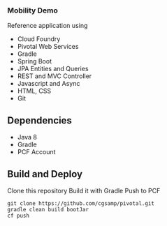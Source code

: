 ### Mobility Demo

Reference application using
* Cloud Foundry
* Pivotal Web Services
* Gradle
* Spring Boot
* JPA Entities and Queries
* REST and MVC Controller
* Javascript and Async
* HTML, CSS
* Git

## Dependencies

* Java 8
* Gradle
* PCF Account

## Build and Deploy

Clone this repository
Build it with Gradle
Push to PCF

```
git clone https://github.com/cgsamp/pivotal.git
gradle clean build bootJar
cf push
```
